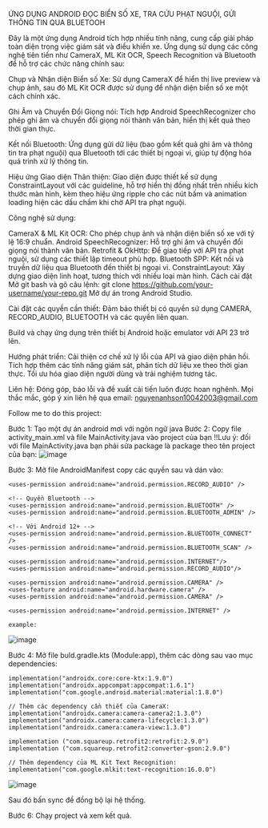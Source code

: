 ỨNG DỤNG ANDROID ĐỌC BIỂN SỐ XE, TRA CỨU PHẠT NGUỘI, GỬI THÔNG TIN QUA BLUETOOH


Đây là một ứng dụng Android tích hợp nhiều tính năng, cung cấp giải pháp toàn diện trong việc giám sát và điều khiển xe. Ứng dụng sử dụng các công nghệ tiên tiến như CameraX, ML Kit OCR, Speech Recognition và Bluetooth để hỗ trợ các chức năng chính sau:

Chụp và Nhận diện Biển số Xe:
Sử dụng CameraX để hiển thị live preview và chụp ảnh, sau đó ML Kit OCR được sử dụng để nhận diện biển số xe một cách chính xác.

Ghi Âm và Chuyển Đổi Giọng nói:
Tích hợp Android SpeechRecognizer cho phép ghi âm và chuyển đổi giọng nói thành văn bản, hiển thị kết quả theo thời gian thực.

Kết nối Bluetooth:
Ứng dụng gửi dữ liệu (bao gồm kết quả ghi âm và thông tin tra phạt nguội) qua Bluetooth tới các thiết bị ngoại vi, giúp tự động hóa quá trình xử lý thông tin.

Hiệu ứng Giao diện Thân thiện:
Giao diện được thiết kế sử dụng ConstraintLayout với các guideline, hỗ trợ hiển thị đồng nhất trên nhiều kích thước màn hình, kèm theo hiệu ứng ripple cho các nút bấm và animation loading hiện các dấu chấm khi chờ API tra phạt nguội.

Công nghệ sử dụng: 

CameraX & ML Kit OCR: Cho phép chụp ảnh và nhận diện biển số xe với tỷ lệ 16:9 chuẩn.
Android SpeechRecognizer: Hỗ trợ ghi âm và chuyển đổi giọng nói thành văn bản.
Retrofit & OkHttp: Để giao tiếp với API tra phạt nguội, sử dụng các thiết lập timeout phù hợp.
Bluetooth SPP: Kết nối và truyền dữ liệu qua Bluetooth đến thiết bị ngoại vi.
ConstraintLayout: Xây dựng giao diện linh hoạt, tương thích với nhiều loại màn hình.
Cách cài đặt
Mở git bash và gõ câu lệnh: git clone https://github.com/your-username/your-repo.git
Mở dự án trong Android Studio.

Cài đặt các quyền cần thiết:
Đảm bảo thiết bị có quyền sử dụng CAMERA, RECORD_AUDIO, BLUETOOTH và các quyền liên quan.

Build và chạy ứng dụng trên thiết bị Android hoặc emulator với API 23 trở lên.

Hướng phát triển:
Cải thiện cơ chế xử lý lỗi của API và giao diện phản hồi.
Tích hợp thêm các tính năng giám sát, phân tích dữ liệu xe theo thời gian thực.
Tối ưu hóa giao diện người dùng và trải nghiệm tương tác.

Liên hệ:
Đóng góp, báo lỗi và đề xuất cải tiến luôn được hoan nghênh. Mọi thắc mắc, góp ý xin liên hệ qua email: nguyenanhson10042003@gmail.com


Follow me to do this project:

Bước 1: Tạo một dự án android mơi với ngôn ngữ java
Bước 2: Copy file activity_main.xml và file MainActivity.java vào project của bạn
!!Lưu ý: đối với file MainActivity.java bạn phải sửa package là package theo tên project của bạn:
![image](https://github.com/user-attachments/assets/58904ff0-fad7-477d-8b61-0769e458e1b8) 

Bước 3: Mở file AndroidManifest copy các quyền sau và dán vào:
<!-- Quyền ghi âm -->
    <uses-permission android:name="android.permission.RECORD_AUDIO" />

    <!-- Quyền Bluetooth -->
    <uses-permission android:name="android.permission.BLUETOOTH" />
    <uses-permission android:name="android.permission.BLUETOOTH_ADMIN" />

    <!-- Với Android 12+ -->
    <uses-permission android:name="android.permission.BLUETOOTH_CONNECT" />
    <uses-permission android:name="android.permission.BLUETOOTH_SCAN" />

    <uses-permission android:name="android.permission.INTERNET"/>
    <uses-permission android:name="android.permission.RECORD_AUDIO"/>

    <uses-permission android:name="android.permission.CAMERA" />
    <uses-feature android:name="android.hardware.camera" />
    <uses-permission android:name="android.permission.CAMERA" />

    <uses-permission android:name="android.permission.INTERNET" />

    example:
![image](https://github.com/user-attachments/assets/26cf8cdf-0438-47cf-9655-1205136cefe5)

Bước 4: Mở file buld.gradle.kts (Module:app), thêm các dòng sau vao mục dependencies:

    implementation("androidx.core:core-ktx:1.9.0")
    implementation("androidx.appcompat:appcompat:1.6.1")
    implementation("com.google.android.material:material:1.8.0")

    // Thêm các dependency cần thiết của CameraX:
    implementation("androidx.camera:camera-camera2:1.3.0")
    implementation("androidx.camera:camera-lifecycle:1.3.0")
    implementation("androidx.camera:camera-view:1.3.0")

    implementation ("com.squareup.retrofit2:retrofit:2.9.0")
    implementation ("com.squareup.retrofit2:converter-gson:2.9.0")

    // Thêm dependency của ML Kit Text Recognition:
    implementation("com.google.mlkit:text-recognition:16.0.0")

  

![image](https://github.com/user-attachments/assets/a6b35444-2daf-4c1c-b446-ee4df64a95bb)

Sau đó bấn sync đề đồng bộ lại hệ thống.

Bước 6: Chạy project và xem kết quả.






